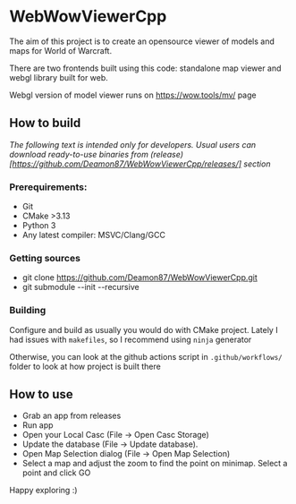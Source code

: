 # WebWowViewerCpp

The aim of this project is to create an opensource viewer of models and maps for World of Warcraft.

There are two frontends built using this code: standalone map viewer and webgl library built for web.

Webgl version of model viewer runs on https://wow.tools/mv/ page

## How to build

*The following text is intended only for developers. Usual users can download ready-to-use binaries from (release)[https://github.com/Deamon87/WebWowViewerCpp/releases/] section*

### Prerequirements:

- Git
- CMake >3.13
- Python 3
- Any latest compiler: MSVC/Clang/GCC

### Getting sources

- git clone https://github.com/Deamon87/WebWowViewerCpp.git
- git submodule --init --recursive

### Building

Configure and build as usually you would do with CMake project. Lately I had issues with `makefiles`, so I recommend using `ninja` generator

Otherwise, you can look at the github actions script in `.github/workflows/` folder to look at how project is built there

## How to use

- Grab an app from releases
- Run app
- Open your Local Casc (File -> Open Casc Storage)
- Update the database (File -> Update database).
- Open Map Selection dialog (File -> Open Map Selection)
- Select a map and adjust the zoom to find the point on minimap. Select a point and click GO

Happy exploring :)
